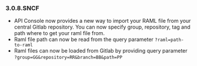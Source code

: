 ### 3.0.8.SNCF 
 
 * API Console now provides a new way to import your RAML file from your central Gitlab repository. You can now specify group, repository, tag and path where to get your raml file from. 
 * Raml file path can now be read from the query parameter `?raml=path-to-raml` 
 * Raml files can now be loaded from Gitlab by providing query parameter `?group=GG&repository=RR&branch=BB&path=PP` 